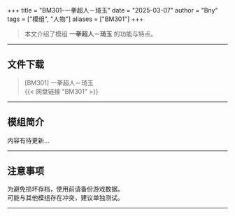 +++
title = "BM301-一拳超人－琦玉"
date = "2025-03-07"
author = "Bny"
tags = ["模组", "人物"]
aliases = ["BM301"]
+++

> 本文介绍了模组 **一拳超人－琦玉** 的功能与特点。

---

## 文件下载

> [BM301] 一拳超人－琦玉  
{{< 网盘链接 "BM301" >}}  

---

## 模组简介

>  
内容有待更新...  

---

## 注意事项

>  
为避免损坏存档，使用前请备份游戏数据。  
可能与其他模组存在冲突，建议单独测试。  

---

